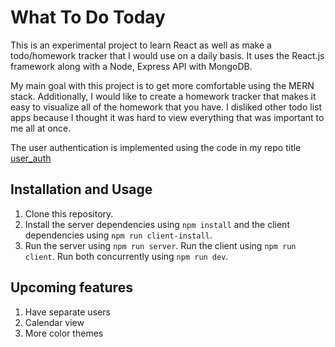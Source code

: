 # What To Do Today

This is an experimental project to learn React as well as make a todo/homework tracker that I would use on a daily basis. It uses the React.js framework along with a Node, Express API with MongoDB.

My main goal with this project is to get more comfortable using the MERN stack. Additionally, I would like to create a homework tracker that makes it easy to visualize all of the homework that you have. I disliked other todo list apps because I thought it was hard to view everything that was important to me all at once. 

The user authentication is implemented using the code in my repo title [user_auth](https://github.com/mattfan00/user_auth)

## Installation and Usage 
1. Clone this repository.
1. Install the server dependencies using `npm install` and the client dependencies using `npm run client-install`.
1. Run the server using `npm run server`. Run the client using `npm run client`. Run both concurrently using `npm run dev`.

## Upcoming features 
1. Have separate users 
1. Calendar view 
1. More color themes

